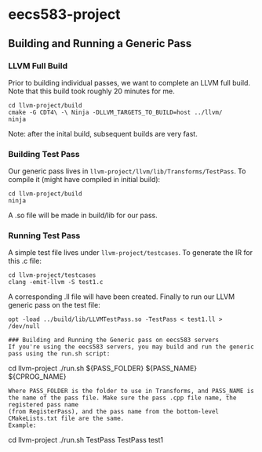 # eecs583-project

## Building and Running a Generic Pass
### LLVM Full Build
Prior to building individual passes, we want to complete an LLVM full build. Note that this build took roughly 20 minutes for me.
```
cd llvm-project/build
cmake -G CDT4\ -\ Ninja -DLLVM_TARGETS_TO_BUILD=host ../llvm/
ninja
```
Note: after the inital build, subsequent builds are very fast.

### Building Test Pass
Our generic pass lives in `llvm-project/llvm/lib/Transforms/TestPass`. To compile it (might have compiled in initial build):
```
cd llvm-project/build
ninja
```
A .so file will be made in build/lib for our pass.

### Running Test Pass
A simple test file lives under `llvm-project/testcases`. To generate the IR for this .c file:
```
cd llvm-project/testcases
clang -emit-llvm -S test1.c
```
A corresponding .ll file will have been created. Finally to run our LLVM generic pass on the test file:
```
opt -load ../build/lib/LLVMTestPass.so -TestPass < test1.ll > /dev/null

### Building and Running the Generic pass on eecs583 servers
If you're using the eecs583 servers, you may build and run the generic pass using the run.sh script:
```
cd llvm-project
./run.sh ${PASS_FOLDER} ${PASS_NAME} ${CPROG_NAME}
```
Where PASS_FOLDER is the folder to use in Transforms, and PASS_NAME is the name of the pass file. Make sure the pass .cpp file name, the registered pass name
(from RegisterPass), and the pass name from the bottom-level CMakeLists.txt file are the same.
Example:
```
cd llvm-project
./run.sh TestPass TestPass test1
```